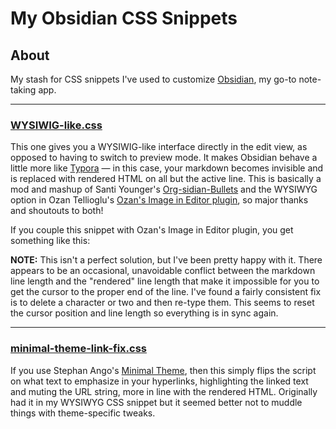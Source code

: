 # My Obsidian CSS Snippets

## About

My stash for CSS snippets I've used to customize [Obsidian](https://obsidian.md), my go-to note-taking app.

---

### [WYSIWIG-like.css](https://github.com/frankreporting/obsidian-snippets/blob/main/WYSIWYG-like.css)

This one gives you a WYSIWIG-like interface directly in the edit view, as opposed to having to switch to preview mode. It makes Obsidian behave a little more like [Typora](https://typora.io) — in this case, your markdown becomes invisible and is replaced with rendered HTML on all but the active line. This is basically a mod and mashup of Santi Younger's [Org-sidian-Bullets](https://github.com/santiyounger/Org-sidian-Bullets) and the WYSIWYG option in Ozan Tellioglu's [Ozan's Image in Editor plugin](https://github.com/ozntel/oz-image-in-editor-obsidian), so major thanks and shoutouts to both!

If you couple this snippet with Ozan's Image in Editor plugin, you get something like this:



**NOTE:** This isn't a perfect solution, but I've been pretty happy with it. There appears to be an occasional, unavoidable conflict between the markdown line length and the "rendered" line length that make it impossible for you to get the cursor to the proper end of the line. I've found a fairly consistent fix is to delete a character or two and then re-type them. This seems to reset the cursor position and line length so everything is in sync again.

---

### [minimal-theme-link-fix.css](https://github.com/frankreporting/obsidian-snippets/blob/main/minimal-theme-link-fix.css)

If you use Stephan Ango's [Minimal Theme](https://github.com/kepano/obsidian-minimal), then this simply flips the script on what text to emphasize in your hyperlinks, highlighting the linked text and muting the URL string, more in line with the rendered HTML. Originally had it in my WYSIWYG CSS snippet but it seemed better not to muddle things with theme-specific tweaks.
